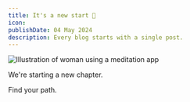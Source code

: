 ```yaml
---
title: It's a new start 👋
icon: 
publishDate: 04 May 2024
description: Every blog starts with a single post.
---
```


![Illustration of woman using a meditation app](/assets/blog/casual-life-3d-meditation-crystal.webp)

We're starting a new chapter.

Find your path.
